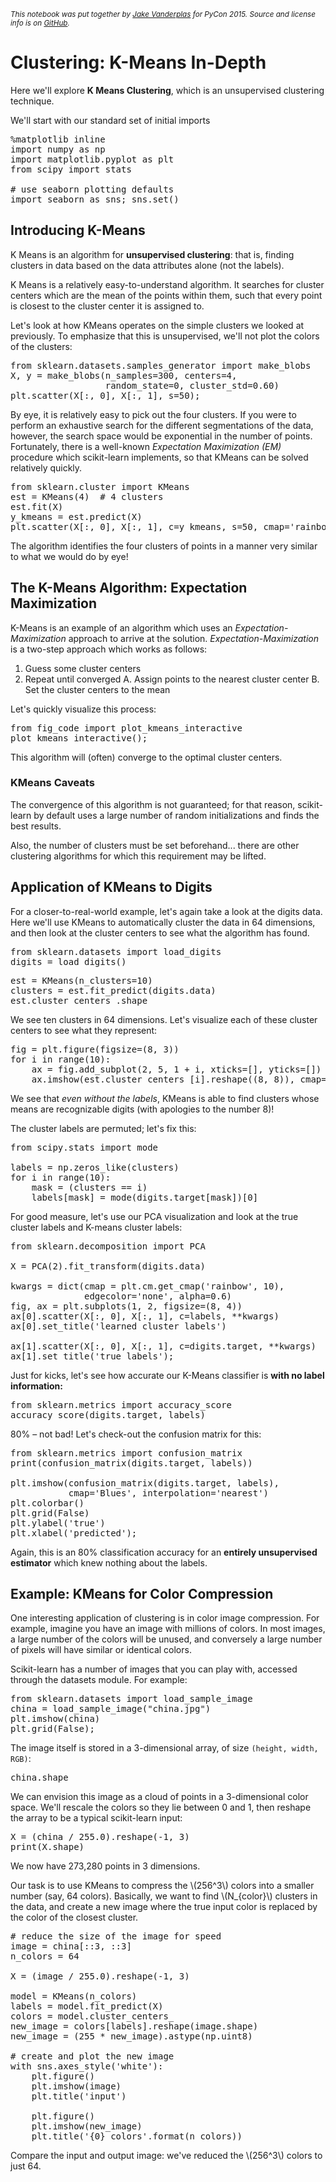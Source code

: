 <small><i>This notebook was put together by [Jake Vanderplas](http://www.vanderplas.com) for PyCon 2015. Source and license info is on [GitHub](https://github.com/jakevdp/sklearn_pycon2015/).</i></small>

# Clustering: K-Means In-Depth

Here we'll explore **K Means Clustering**, which is an unsupervised clustering technique.

We'll start with our standard set of initial imports

<pre data-code-language="python"
     data-executable="true"
     data-type="programlisting">
%matplotlib inline
import numpy as np
import matplotlib.pyplot as plt
from scipy import stats

# use seaborn plotting defaults
import seaborn as sns; sns.set()
</pre>

## Introducing K-Means

K Means is an algorithm for **unsupervised clustering**: that is, finding clusters in data based on the data attributes alone (not the labels).

K Means is a relatively easy-to-understand algorithm.  It searches for cluster centers which are the mean of the points within them, such that every point is closest to the cluster center it is assigned to.

Let's look at how KMeans operates on the simple clusters we looked at previously. To emphasize that this is unsupervised, we'll not plot the colors of the clusters:

<pre data-code-language="python"
     data-executable="true"
     data-type="programlisting">
from sklearn.datasets.samples_generator import make_blobs
X, y = make_blobs(n_samples=300, centers=4,
                  random_state=0, cluster_std=0.60)
plt.scatter(X[:, 0], X[:, 1], s=50);
</pre>

By eye, it is relatively easy to pick out the four clusters. If you were to perform an exhaustive search for the different segmentations of the data, however, the search space would be exponential in the number of points. Fortunately, there is a well-known *Expectation Maximization (EM)* procedure which scikit-learn implements, so that KMeans can be solved relatively quickly.

<pre data-code-language="python"
     data-executable="true"
     data-type="programlisting">
from sklearn.cluster import KMeans
est = KMeans(4)  # 4 clusters
est.fit(X)
y_kmeans = est.predict(X)
plt.scatter(X[:, 0], X[:, 1], c=y_kmeans, s=50, cmap='rainbow');
</pre>

The algorithm identifies the four clusters of points in a manner very similar to what we would do by eye!

## The K-Means Algorithm: Expectation Maximization

K-Means is an example of an algorithm which uses an *Expectation-Maximization* approach to arrive at the solution.
*Expectation-Maximization* is a two-step approach which works as follows:

1. Guess some cluster centers
2. Repeat until converged
   A. Assign points to the nearest cluster center
   B. Set the cluster centers to the mean

Let's quickly visualize this process:

<pre data-code-language="python"
     data-executable="true"
     data-type="programlisting">
from fig_code import plot_kmeans_interactive
plot_kmeans_interactive();
</pre>

This algorithm will (often) converge to the optimal cluster centers.

### KMeans Caveats

The convergence of this algorithm is not guaranteed; for that reason, scikit-learn by default uses a large number of random initializations and finds the best results.

Also, the number of clusters must be set beforehand... there are other clustering algorithms for which this requirement may be lifted.

## Application of KMeans to Digits

For a closer-to-real-world example, let's again take a look at the digits data. Here we'll use KMeans to automatically cluster the data in 64 dimensions, and then look at the cluster centers to see what the algorithm has found.

<pre data-code-language="python"
     data-executable="true"
     data-type="programlisting">
from sklearn.datasets import load_digits
digits = load_digits()
</pre>

<pre data-code-language="python"
     data-executable="true"
     data-type="programlisting">
est = KMeans(n_clusters=10)
clusters = est.fit_predict(digits.data)
est.cluster_centers_.shape
</pre>

We see ten clusters in 64 dimensions. Let's visualize each of these cluster centers to see what they represent:

<pre data-code-language="python"
     data-executable="true"
     data-type="programlisting">
fig = plt.figure(figsize=(8, 3))
for i in range(10):
    ax = fig.add_subplot(2, 5, 1 + i, xticks=[], yticks=[])
    ax.imshow(est.cluster_centers_[i].reshape((8, 8)), cmap=plt.cm.binary)
</pre>

We see that *even without the labels*, KMeans is able to find clusters whose means are recognizable digits (with apologies to the number 8)!

The cluster labels are permuted; let's fix this:

<pre data-code-language="python"
     data-executable="true"
     data-type="programlisting">
from scipy.stats import mode

labels = np.zeros_like(clusters)
for i in range(10):
    mask = (clusters == i)
    labels[mask] = mode(digits.target[mask])[0]
</pre>

For good measure, let's use our PCA visualization and look at the true cluster labels and K-means cluster labels:

<pre data-code-language="python"
     data-executable="true"
     data-type="programlisting">
from sklearn.decomposition import PCA

X = PCA(2).fit_transform(digits.data)

kwargs = dict(cmap = plt.cm.get_cmap('rainbow', 10),
              edgecolor='none', alpha=0.6)
fig, ax = plt.subplots(1, 2, figsize=(8, 4))
ax[0].scatter(X[:, 0], X[:, 1], c=labels, **kwargs)
ax[0].set_title('learned cluster labels')

ax[1].scatter(X[:, 0], X[:, 1], c=digits.target, **kwargs)
ax[1].set_title('true labels');
</pre>

Just for kicks, let's see how accurate our K-Means classifier is **with no label information:**

<pre data-code-language="python"
     data-executable="true"
     data-type="programlisting">
from sklearn.metrics import accuracy_score
accuracy_score(digits.target, labels)
</pre>

80% – not bad! Let's check-out the confusion matrix for this:

<pre data-code-language="python"
     data-executable="true"
     data-type="programlisting">
from sklearn.metrics import confusion_matrix
print(confusion_matrix(digits.target, labels))

plt.imshow(confusion_matrix(digits.target, labels),
           cmap='Blues', interpolation='nearest')
plt.colorbar()
plt.grid(False)
plt.ylabel('true')
plt.xlabel('predicted');
</pre>

Again, this is an 80% classification accuracy for an **entirely unsupervised estimator** which knew nothing about the labels.

## Example: KMeans for Color Compression

One interesting application of clustering is in color image compression. For example, imagine you have an image with millions of colors. In most images, a large number of the colors will be unused, and conversely a large number of pixels will have similar or identical colors.

Scikit-learn has a number of images that you can play with, accessed through the datasets module. For example:

<pre data-code-language="python"
     data-executable="true"
     data-type="programlisting">
from sklearn.datasets import load_sample_image
china = load_sample_image("china.jpg")
plt.imshow(china)
plt.grid(False);
</pre>

The image itself is stored in a 3-dimensional array, of size ``(height, width, RGB)``:

<pre data-code-language="python"
     data-executable="true"
     data-type="programlisting">
china.shape
</pre>

We can envision this image as a cloud of points in a 3-dimensional color space. We'll rescale the colors so they lie between 0 and 1, then reshape the array to be a typical scikit-learn input:

<pre data-code-language="python"
     data-executable="true"
     data-type="programlisting">
X = (china / 255.0).reshape(-1, 3)
print(X.shape)
</pre>

We now have 273,280 points in 3 dimensions.

Our task is to use KMeans to compress the <span class="math-tex" data-type="tex">\\(256^3\\)</span> colors into a smaller number (say, 64 colors). Basically, we want to find <span class="math-tex" data-type="tex">\\(N_{color}\\)</span> clusters in the data, and create a new image where the true input color is replaced by the color of the closest cluster.

<pre data-code-language="python"
     data-executable="true"
     data-type="programlisting">
# reduce the size of the image for speed
image = china[::3, ::3]
n_colors = 64

X = (image / 255.0).reshape(-1, 3)

model = KMeans(n_colors)
labels = model.fit_predict(X)
colors = model.cluster_centers_
new_image = colors[labels].reshape(image.shape)
new_image = (255 * new_image).astype(np.uint8)

# create and plot the new image
with sns.axes_style('white'):
    plt.figure()
    plt.imshow(image)
    plt.title('input')

    plt.figure()
    plt.imshow(new_image)
    plt.title('{0} colors'.format(n_colors))
</pre>

Compare the input and output image: we've reduced the <span class="math-tex" data-type="tex">\\(256^3\\)</span> colors to just 64.
